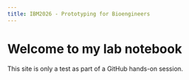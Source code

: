 ```yaml
---
title: IBM2026 - Prototyping for Bioengineers
---
```

# Welcome to my lab notebook

This site is only a test as part of a GitHub hands-on session.
